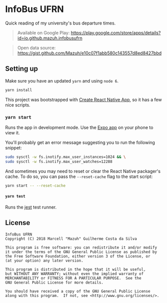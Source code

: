 # InfoBus UFRN

Quick reading of my university's bus departure times.

> Available on Google Play: https://play.google.com/store/apps/details?id=io.github.mazuh.infobusufrn

> Open data source: https://gist.github.com/Mazuh/e10c07f1abb580c143557d8ed8427bbd

## Setting up

Make sure you have an updated `yarn` and using `node 6`.

```sh
yarn install
```

This project was bootstrapped with
[Create React Native App](https://github.com/react-community/create-react-native-app),
so it has a few nice scripts.

### `yarn start`

Runs the app in development mode. Use the [Expo app](https://expo.io) on your phone to view it.

You'll probably get an error message suggesting you to run the following snippet:

```sh
sudo sysctl -w fs.inotify.max_user_instances=1024 && \
sudo sysctl -w fs.inotify.max_user_watches=12288
```

And sometimes you may need to reset or clear the React Native packager's cache.
To do so, you can pass the `--reset-cache` flag to the start script:

```sh
yarn start -- --reset-cache
```

#### `yarn test`

Runs the [jest](https://github.com/facebook/jest) test runner.

## License

    InfoBus UFRN
    Copyright (C) 2018 Marcell "Mazuh" Guilherme Costa da Silva

    This program is free software: you can redistribute it and/or modify
    it under the terms of the GNU General Public License as published by
    the Free Software Foundation, either version 3 of the License, or
    (at your option) any later version.

    This program is distributed in the hope that it will be useful,
    but WITHOUT ANY WARRANTY; without even the implied warranty of
    MERCHANTABILITY or FITNESS FOR A PARTICULAR PURPOSE.  See the
    GNU General Public License for more details.

    You should have received a copy of the GNU General Public License
    along with this program.  If not, see <http://www.gnu.org/licenses/>.
